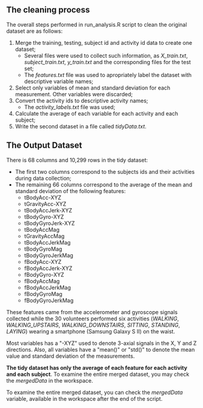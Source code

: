 The cleaning process
--------------------

The overall steps performed in run_analysis.R script to clean the original dataset are as follows:
1. Merge the training, testing, subject id and activity id data to create one dataset;
    - Several files were used to collect such information, as *X_train.txt*, *subject_train.txt*, *y_train.txt* and the corresponding files for the test set;
    - The *features.txt* file was used to apropriately label the dataset with descriptive variable names;
2. Select only variables of mean and standard deviation for each measurement. Other variables were discarded;
3. Convert the activity ids to descriptive activity names;
    - The *activity_labels.txt* file was used;
4. Calculate the average of each variable for each activity and each subject;
5. Write the second dataset in a file called *tidyData.txt*.



The Output Dataset
------------------

There is 68 columns and 10,299 rows in the tidy dataset:
- The first two columns correspond to the subjects ids and their activities during data collection;
- The remaining 66 columns correspond to the average of the mean and standard deviation of the following features:
  - tBodyAcc-XYZ
  - tGravityAcc-XYZ
  - tBodyAccJerk-XYZ
  - tBodyGyro-XYZ
  - tBodyGyroJerk-XYZ
  - tBodyAccMag
  - tGravityAccMag
  - tBodyAccJerkMag
  - tBodyGyroMag
  - tBodyGyroJerkMag
  - fBodyAcc-XYZ
  - fBodyAccJerk-XYZ
  - fBodyGyro-XYZ
  - fBodyAccMag
  - fBodyAccJerkMag
  - fBodyGyroMag
  - fBodyGyroJerkMag

These features came from the accelerometer and gyroscope signals collected while the 30 volunteers performed six activities (*WALKING*, *WALKING_UPSTAIRS*, *WALKING_DOWNSTAIRS*, *SITTING*, *STANDING*, *LAYING*) wearing a smartphone (Samsung Galaxy S II) on the waist.

Most variables has a "-XYZ" used to denote 3-axial signals in the X, Y and Z directions. Also, all variables have a "mean()" or "std()" to denote the mean value and standard deviation of the measurements.

**The tidy dataset has only the average of each feature for each activity and each subject**. To examine the entire merged dataset, you may check the *mergedData* in the workspace.

To examine the entire merged dataset, you can check the *mergedData* variable, available in the workspace after the end of the script.
